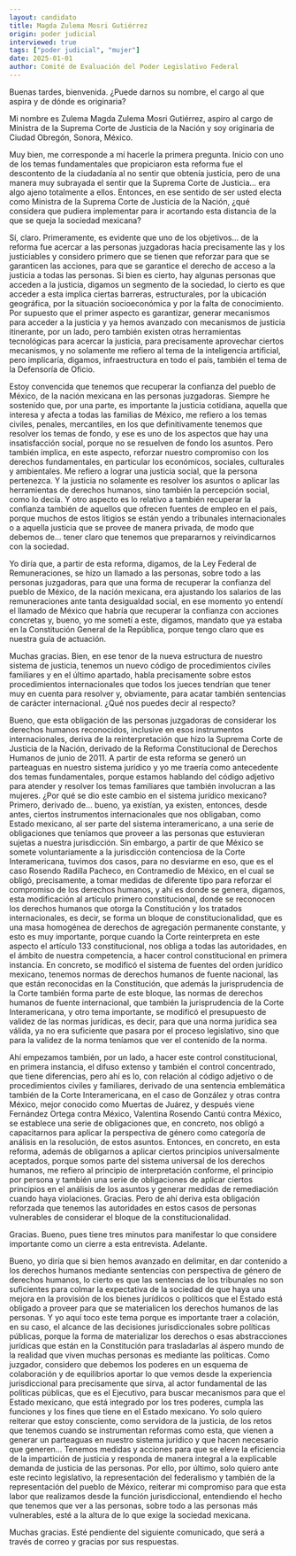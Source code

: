 ```yaml
---
layout: candidato
title: Magda Zulema Mosri Gutiérrez
origin: poder judicial
interviewed: true
tags: ["poder judicial", "mujer"]
date: 2025-01-01
author: Comité de Evaluación del Poder Legislativo Federal
---
```


Buenas tardes, bienvenida. ¿Puede darnos su nombre, el cargo al que aspira y de dónde es originaria?

Mi nombre es Zulema Magda Zulema Mosri Gutiérrez, aspiro al cargo de Ministra de la Suprema Corte de Justicia de la Nación  y soy originaria de Ciudad Obregón, Sonora, México.

Muy bien, me corresponde a mí hacerle la primera pregunta. Inicio con uno de los temas fundamentales que propiciaron esta reforma  fue el descontento de la ciudadanía al no sentir que obtenía justicia, pero de una manera muy subrayada  el sentir que la Suprema Corte de Justicia…  era algo ajeno totalmente a ellos. Entonces, en ese sentido de ser usted electa como Ministra de la Suprema Corte de Justicia de la Nación,  ¿qué considera que pudiera implementar para ir acortando esta distancia de la que se queja la sociedad mexicana?

Sí, claro. Primeramente, es evidente que uno de los objetivos…  de la reforma fue acercar a las personas juzgadoras hacia precisamente las y los justiciables  y considero primero que se tienen que reforzar para que se garanticen las acciones,  para que se garantice el derecho de acceso a la justicia a todas las personas.  Si bien es cierto, hay algunas personas que acceden a la justicia,  digamos un segmento de la sociedad, lo cierto es que acceder a esta implica ciertas barreras,  estructurales, por la ubicación geográfica, por la situación socioeconómica y por la falta de conocimiento.
Por supuesto que el primer aspecto es garantizar, generar mecanismos para acceder a la justicia  y ya hemos avanzado con mecanismos de justicia itinerante, por un lado,  pero también existen otras herramientas tecnológicas para acercar la justicia,  para precisamente aprovechar ciertos mecanismos,  y no solamente me refiero al tema de la inteligencia artificial,  pero implicaría, digamos, infraestructura en todo el país, también el tema de la Defensoría de Oficio.

Estoy convencida que tenemos que recuperar la confianza del pueblo de México,  de la nación mexicana en las personas juzgadoras.  Siempre he sostenido que, por una parte, es importante la justicia cotidiana,  aquella que interesa y afecta a todas las familias de México,  me refiero a los temas civiles, penales, mercantiles,  en los que definitivamente tenemos que resolver los temas de fondo,  y ese es uno de los aspectos que hay una insatisfacción social,  porque no se resuelven de fondo los asuntos.  Pero también implica, en este aspecto, reforzar nuestro compromiso con los derechos fundamentales,  en particular los económicos, sociales, culturales y ambientales.  Me refiero a lograr una justicia social,  que la persona pertenezca.  Y la justicia no solamente es resolver los asuntos o aplicar las herramientas de derechos humanos,  sino también la percepción social, como lo decía.  Y otro aspecto es lo relativo a también recuperar la confianza  también de aquellos que ofrecen fuentes de empleo en el país,  porque muchos de estos litigios se están yendo a tribunales internacionales  o a aquella justicia que se provee de manera privada,  de modo que debemos de…  tener claro que tenemos que prepararnos y reivindicarnos con la sociedad.

Yo diría que, a partir de esta reforma, digamos, de la Ley Federal de Remuneraciones,  se hizo un llamado a las personas, sobre todo a las personas juzgadoras,  para que una forma de recuperar la confianza del pueblo de México, de la nación mexicana,  era ajustando los salarios de las remuneraciones ante tanta desigualdad social,  en ese momento yo entendí el llamado de México que habría que recuperar la confianza con acciones concretas  y, bueno, yo me sometí a este, digamos, mandato que ya estaba en la Constitución General de la República,  porque tengo claro que es nuestra guía de actuación.

Muchas gracias.  Bien, en ese tenor de la nueva estructura de nuestro sistema de justicia,  tenemos un nuevo código de procedimientos civiles familiares y en el último apartado,  habla precisamente sobre estos procedimientos internacionales que todos los jueces tendrían que tener muy en cuenta  para resolver y, obviamente, para acatar también sentencias de carácter internacional.  ¿Qué nos puedes decir al respecto?

Bueno, que esta obligación de las personas juzgadoras de considerar los derechos humanos reconocidos,  inclusive en esos instrumentos internacionales, deriva de la reinterpretación que hizo la Suprema Corte de Justicia de la Nación,  derivado de la Reforma Constitucional de Derechos Humanos de junio de 2011.  A partir de esta reforma se generó un parteaguas en nuestro sistema jurídico  y yo me traería como antecedente dos temas fundamentales,  porque estamos hablando del código adjetivo para atender y resolver los temas familiares que también involucran a las mujeres.  ¿Por qué se dio este cambio en el sistema jurídico mexicano?  Primero, derivado de… bueno, ya existían, ya existen,  entonces, desde antes, ciertos instrumentos internacionales que nos obligaban, como Estado mexicano,  al ser parte del sistema interamericano, a una serie de obligaciones que teníamos que proveer  a las personas que estuvieran sujetas a nuestra jurisdicción.
Sin embargo, a partir de que México se somete voluntariamente a la jurisdicción contenciosa de la Corte Interamericana,  tuvimos dos casos, para no desviarme en eso,  que es el caso Rosendo Radilla Pacheco, en Contramedio de México,  en el cual se obligó, precisamente, a tomar medidas de diferente tipo  para reforzar el compromiso de los derechos humanos,  y ahí es donde se genera, digamos, esta modificación al artículo primero constitucional,  donde se reconocen los derechos humanos que otorga la Constitución y los tratados internacionales,  es decir, se forma un bloque de constitucionalidad,  que es una masa homogénea de derechos de agregación permanente constante,  y esto es muy importante,  porque cuando la Corte reinterpreta en este aspecto el artículo 133 constitucional,  nos obliga a todas las autoridades, en el ámbito de nuestra competencia,  a hacer control constitucional en primera instancia.  En concreto, se modificó el sistema de fuentes del orden jurídico mexicano,  tenemos normas de derechos humanos de fuente nacional,  las que están reconocidas en la Constitución,  que además la jurisprudencia de la Corte también forma parte de este bloque,  las normas de derechos humanos de fuente internacional,  que también la jurisprudencia de la Corte Interamericana,  y otro tema importante, se modificó el presupuesto de validez de las normas jurídicas,  es decir, para que una norma jurídica sea válida,  ya no era suficiente que pasara por el proceso legislativo,  sino que para la validez de la norma teníamos que ver el contenido de la norma.

Ahí empezamos también, por un lado, a hacer este control constitucional,  en primera instancia, el difuso extenso y también el control concentrado,  que tiene diferencias, pero ahí es lo, con relación al código adjetivo  o de procedimientos civiles y familiares,  derivado de una sentencia emblemática también de la Corte Interamericana,  en el caso de González y otras contra México, mejor conocido como Muertas de Juárez,  y después viene Fernández Ortega contra México,  Valentina Rosendo Cantú contra México,  se establece una serie de obligaciones que, en concreto,  nos obligó a capacitarnos para aplicar la perspectiva de género  como categoría de análisis en la resolución,  de estos asuntos.  Entonces, en concreto, en esta reforma, además de obligarnos a aplicar ciertos principios  universalmente aceptados, porque somos parte del sistema universal de los derechos humanos,  me refiero al principio de interpretación conforme, el principio por persona  y también una serie de obligaciones de aplicar ciertos principios en el análisis de los asuntos  y generar medidas de remediación cuando haya violaciones.  Gracias.  Pero de ahí deriva esta obligación reforzada que tenemos las autoridades en estos casos  de personas vulnerables de considerar el bloque de la constitucionalidad.

Gracias.  Bueno, pues tiene tres minutos para manifestar lo que considere importante como un cierre  a esta entrevista.  Adelante.

Bueno, yo diría que si bien hemos avanzado en delimitar, en dar contenido a los derechos  humanos mediante sentencias con perspectiva de género de derechos humanos, lo cierto  es que las sentencias de los tribunales no son suficientes para colmar la expectativa  de la sociedad de que haya una mejora en la provisión de los bienes jurídicos o políticos  que el Estado está obligado a proveer para que se materialicen los derechos humanos de  las personas.
Y yo aquí toco este tema porque es importante traer a colación, en su caso, el alcance  de las decisiones jurisdiccionales sobre políticas públicas, porque la forma de materializar  los derechos o esas abstracciones jurídicas que están en la Constitución para trasladarlas  al áspero mundo de la realidad que viven muchas personas es mediante las políticas.  Como juzgador, considero que debemos los poderes en un esquema de colaboración y de equilibrios  aportar lo que vemos desde la experiencia jurisdiccional para precisamente que sirva,  al actor fundamental de las políticas públicas, que es el Ejecutivo, para buscar mecanismos  para que el Estado mexicano, que está integrado por los tres poderes, cumpla las funciones  y los fines que tiene en el Estado mexicano.
Yo solo quiero reiterar que estoy consciente, como servidora de la justicia, de los retos  que tenemos cuando se instrumentan reformas como esta, que vienen a generar un parteaguas  en nuestro sistema jurídico y que hacen necesario que generen…
Tenemos medidas y acciones para que se eleve la eficiencia de la impartición de justicia  y responda de manera integral a la explicable demanda de justicia de las personas.  Por ello, por último, solo quiero ante este recinto legislativo, la representación del  federalismo y también de la representación del pueblo de México, reiterar mi compromiso  para que esta labor que realizamos desde la función jurisdiccional, entendiendo el hecho  que tenemos que ver a las personas, sobre todo a las personas más vulnerables, esté  a la altura de lo que exige la sociedad mexicana.

Muchas gracias.  Esté pendiente del siguiente comunicado, que será a través de correo y gracias por  sus respuestas.


